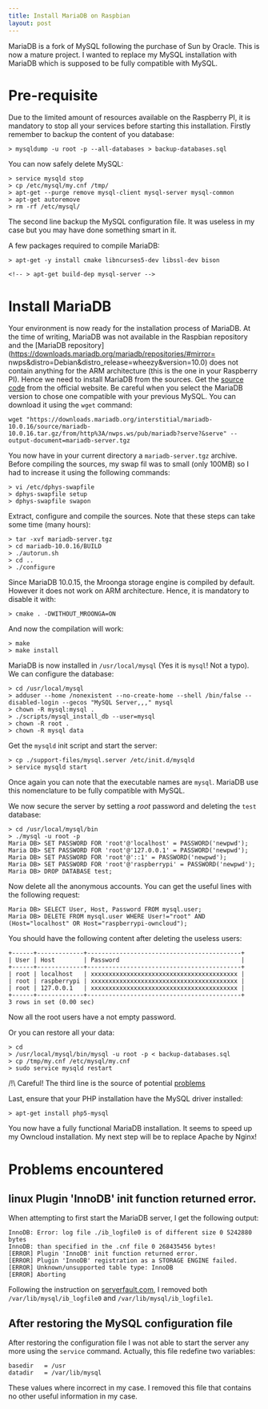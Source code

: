 ```yaml
---
title: Install MariaDB on Raspbian
layout: post
---
```


MariaDB is a fork of MySQL following the purchase of Sun by Oracle. This is now
a mature project. I wanted to replace my MySQL installation with MariaDB which
is supposed to be fully compatible with MySQL.

# Pre-requisite

Due to the limited amount of resources available on the Raspberry PI, it is
mandatory to stop all your services before starting this installation. Firstly
remember to backup the content of you database:

	> mysqldump -u root -p --all-databases > backup-databases.sql

You can now safely delete MySQL:

	> service mysqld stop
	> cp /etc/mysql/my.cnf /tmp/
	> apt-get --purge remove mysql-client mysql-server mysql-common
	> apt-get autoremove
	> rm -rf /etc/mysql/

The second line backup the MySQL configuration file. It was useless in my case
but you may have done something smart in it.

A few packages required to compile MariaDB:

	> apt-get -y install cmake libncurses5-dev libssl-dev bison

	<!-- > apt-get build-dep mysql-server -->

# Install MariaDB

Your environment is now ready for the installation process of MariaDB. At the
time of writing, MariaDB was not available in the Raspbian repository and the
[MariaDB repository](https://downloads.mariadb.org/mariadb/repositories/#mirror=
nwps&distro=Debian&distro_release=wheezy&version=10.0) does not contain anything
for the ARM architecture (this is the one in your  Raspberry PI). Hence we need
to install MariaDB from the sources. Get the  [source
code](https://downloads.mariadb.org/) from the official website. Be careful
when you select the MariaDB version to chose one compatible with your previous
MySQL. You can download it using the `wget` command:

	wget "https://downloads.mariadb.org/interstitial/mariadb-10.0.16/source/mariadb-10.0.16.tar.gz/from/http%3A/nwps.ws/pub/mariadb?serve?&serve" --output-document=mariadb-server.tgz

You now have in your current directory a `mariadb-server.tgz` archive. Before
compiling the sources, my swap fil was to small (only 100MB) so I had to
increase it using the following commands:

	> vi /etc/dphys-swapfile
	> dphys-swapfile setup
	> dphys-swapfile swapon

Extract, configure and compile the sources. Note that these steps can take some
time (many hours):

	> tar -xvf mariadb-server.tgz
	> cd mariadb-10.0.16/BUILD
	> ./autorun.sh
	> cd .. 
	> ./configure

Since MariaDB 10.0.15, the Mroonga storage engine is compiled by default.
However it does not work on ARM architecture. Hence, it is mandatory to disable
it with:

	> cmake . -DWITHOUT_MROONGA=ON

And now the compilation will work:

	> make
	> make install

MariaDB is now installed in `/usr/local/mysql` (Yes it is `mysql`! Not a typo). We
can configure the database:

	> cd /usr/local/mysql
	> adduser --home /nonexistent --no-create-home --shell /bin/false --disabled-login --gecos "MySQL Server,,," mysql
	> chown -R mysql:mysql .
	> ./scripts/mysql_install_db --user=mysql
	> chown -R root .
	> chown -R mysql data

Get the `mysqld` init script and start the server:

	> cp ./support-files/mysql.server /etc/init.d/mysqld
	> service mysqld start

Once again you can note that the executable names are `mysql`. MariaDB use this
nomenclature to be fully compatible with MySQL. 

We now secure the server by setting a *root* password and deleting the `test`
database:

	> cd /usr/local/mysql/bin 
	> ./mysql -u root -p
	Maria DB> SET PASSWORD FOR 'root'@'localhost' = PASSWORD('newpwd');
	Maria DB> SET PASSWORD FOR 'root'@'127.0.0.1' = PASSWORD('newpwd');
	Maria DB> SET PASSWORD FOR 'root'@'::1' = PASSWORD('newpwd');
	Maria DB> SET PASSWORD FOR 'root'@'raspberrypi' = PASSWORD('newpwd');
	Maria DB> DROP DATABASE test;

Now delete all the anonymous accounts. You can get the useful lines with the
following request:

	Maria DB> SELECT User, Host, Password FROM mysql.user;
	Maria DB> DELETE FROM mysql.user WHERE User!="root" AND (Host="localhost" OR Host="raspberrypi-owncloud");

You should have the following content after deleting the useless users:

	+------+-------------+-------------------------------------------+
	| User | Host        | Password                                  |
	+------+-------------+-------------------------------------------+
	| root | localhost   | xxxxxxxxxxxxxxxxxxxxxxxxxxxxxxxxxxxxxxxxx |
	| root | raspberrypi | xxxxxxxxxxxxxxxxxxxxxxxxxxxxxxxxxxxxxxxxx |
	| root | 127.0.0.1   | xxxxxxxxxxxxxxxxxxxxxxxxxxxxxxxxxxxxxxxxx |
	+------+-------------+-------------------------------------------+
	3 rows in set (0.00 sec)

Now all the root users have a not empty password.

Or you can restore all your data:

	> cd
	> /usr/local/mysql/bin/mysql -u root -p < backup-databases.sql
	> cp /tmp/my.cnf /etc/mysql/my.cnf
	> sudo service mysqld restart

/!\ Careful! The third line is the source of potential [problems](#pb2)

Last, ensure that your PHP installation have the MySQL driver installed:

	> apt-get install php5-mysql

You now have a fully functional MariaDB installation. It seems to speed up my
Owncloud installation. My next step will be to replace Apache by Nginx!

# Problems encountered

## linux Plugin 'InnoDB' init function returned error.

When attempting to first start the MariaDB server, I get the following output:

	InnoDB: Error: log file ./ib_logfile0 is of different size 0 5242880 bytes
	InnoDB: than specified in the .cnf file 0 268435456 bytes!
	[ERROR] Plugin 'InnoDB' init function returned error.
	[ERROR] Plugin 'InnoDB' registration as a STORAGE ENGINE failed.
	[ERROR] Unknown/unsupported table type: InnoDB
	[ERROR] Aborting

Following the instruction on [serverfault.com](http://serverfault.com/questions/104014/innodb-error-log-file-ib-logfile0-is-of-different-size), 
I removed both `/var/lib/mysql/ib_logfile0` and `/var/lib/mysql/ib_logfile1`.

## <a name="pb2"/> After restoring the MySQL configuration file 

After restoring the configuration file I was not able to start the server any
more using the `service` command. Actually, this file redefine two variables:

	basedir   = /usr
	datadir   = /var/lib/mysql

These values where incorrect in my case. I removed this file that contains no
other useful information in my case.
